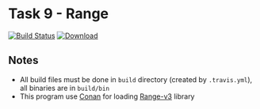 # Task 9 - Range
[![Build Status](https://travis-ci.com/mkvdv/otus-cpp-2018.svg?branch=task09_2)](https://travis-ci.com/mkvdv/otus-cpp-2018)
[ ![Download](https://api.bintray.com/packages/mkvdv/otus-cpp-2018/ha/images/download.svg?version=range) ](https://bintray.com/mkvdv/otus-cpp-2018/ha/range/link)


## Notes
* All build files must be done in `build` directory (created by `.travis.yml`), all binaries are in `build/bin`
* This program use [Conan](https://conan.io/) for loading [Range-v3](https://github.com/ericniebler/range-v3) library
    
